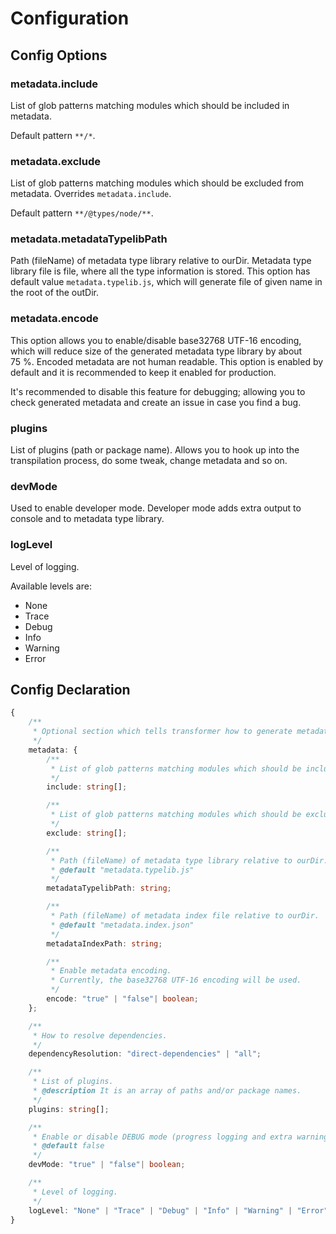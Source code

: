 # Configuration

[//]: # (## Config file&#40;s&#41;)

[//]: # (Config file is optional. By config files, you can change default behavior of metadata and/or transformer.)

[//]: # ()
[//]: # (There are three ways how to configure **RTTIST**.)

[//]: # ()
[//]: # (1. Create file `reflect.config.json`,)

[//]: # (    ```json)

[//]: # (    {)

[//]: # (        "metadata": {)

[//]: # (            "encode": false)

[//]: # (        },)

[//]: # (        "logLevel": "Warning")

[//]: # (    })

[//]: # (    ```)

[//]: # (2. or create file `reflect.config.js` with `default` export. )

[//]: # (    Exported value can be config object directly or Promise resolved to config object.)

[//]: # (   )
[//]: # (    > To use async config &#40;JS config exporting Promise&#41; you have to install package `deasync`, because TS compiler does not allow async operations.)

[//]: # (   )
[//]: # (    ```javascript)

[//]: # (    module.exports.default = {)

[//]: # (        metadata: {)

[//]: # (            encode: false)

[//]: # (        },)

[//]: # (        logLevel: "Warning")

[//]: # (    };)

[//]: # (    ```)

[//]: # (3. In case you use ttypescript or ts-loader with webpack, you can use tsconfig.json.)

[//]: # (    ```json)

[//]: # (    {)

[//]: # (        "compilerOptions": {)

[//]: # (            // Your options...)

[//]: # (            "plugins": [)

[//]: # (                {)

[//]: # (                    "transform": "tst-reflect-transformer",)

[//]: # (                    // configuration in "reflection" property)

[//]: # (                    "reflection": {)

[//]: # (                        "metadata": {)

[//]: # (                            "encode": false)

[//]: # (                        },)

[//]: # (                        "logLevel": "Warning")

[//]: # (                    })

[//]: # (                })

[//]: # (            ])

[//]: # (        })

[//]: # (    })

[//]: # (    ```)

## Config Options
### metadata.include
List of glob patterns matching modules which should be included in metadata.

Default pattern `**/*`.

### metadata.exclude
List of glob patterns matching modules which should be excluded from metadata. Overrides `metadata.include`.

Default pattern `**/@types/node/**`.

### metadata.metadataTypelibPath
Path (fileName) of metadata type library relative to ourDir. Metadata type library file is file, where all the type information is stored.
This option has default value `metadata.typelib.js`, which will generate file of given name in the root of the outDir.

### metadata.encode
This option allows you to enable/disable base32768 UTF-16 encoding, which will reduce size of the generated metadata type library by about 75&nbsp;%.
Encoded metadata are not human readable. 
This option is enabled by default and it is recommended to keep it enabled for production. 

It's recommended to disable this feature for debugging; allowing you to check generated metadata and create an issue in case you find a bug.

### plugins
List of plugins (path or package name). Allows you to hook up into the transpilation process, do some tweak, change metadata and so on.

### devMode
Used to enable developer mode. Developer mode adds extra output to console and to metadata type library.

### logLevel
Level of logging.

Available levels are:
* None
* Trace
* Debug
* Info
* Warning
* Error

## Config Declaration

```typescript
{
	/**
	 * Optional section which tells transformer how to generate metadata.
	 */
	metadata: {
		/**
		 * List of glob patterns matching modules which should be included in metadata.
		 */
		include: string[];

		/**
		 * List of glob patterns matching modules which should be excluded from metadata.
		 */
		exclude: string[];

		/**
		 * Path (fileName) of metadata type library relative to ourDir.
		 * @default "metadata.typelib.js"
		 */
		metadataTypelibPath: string;

		/**
		 * Path (fileName) of metadata index file relative to ourDir.
		 * @default "metadata.index.json"
		 */
		metadataIndexPath: string;

		/**
		 * Enable metadata encoding.
		 * Currently, the base32768 UTF-16 encoding will be used.
		 */
		encode: "true" | "false"| boolean;
	};

	/**
	 * How to resolve dependencies.
	 */
	dependencyResolution: "direct-dependencies" | "all";

	/**
	 * List of plugins.
	 * @description It is an array of paths and/or package names.
	 */
	plugins: string[];

	/**
	 * Enable or disable DEBUG mode (progress logging and extra warnings).
	 * @default false
	 */
	devMode: "true" | "false"| boolean;

	/**
	 * Level of logging.
	 */
	logLevel: "None" | "Trace" | "Debug" | "Info" | "Warning" | "Error"
}
```